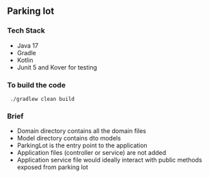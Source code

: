 ## Parking lot ##

### Tech Stack ###

* Java 17
* Gradle
* Kotlin
* Junit 5 and Kover for testing

### To build the code ###

``` ./gradlew clean build```


### Brief ####

* Domain directory contains all the domain files
* Model directory contains dto models
* ParkingLot is the entry point to the application
* Application files (controller or service) are not added
* Application service file would ideally interact with public methods exposed from parking lot

